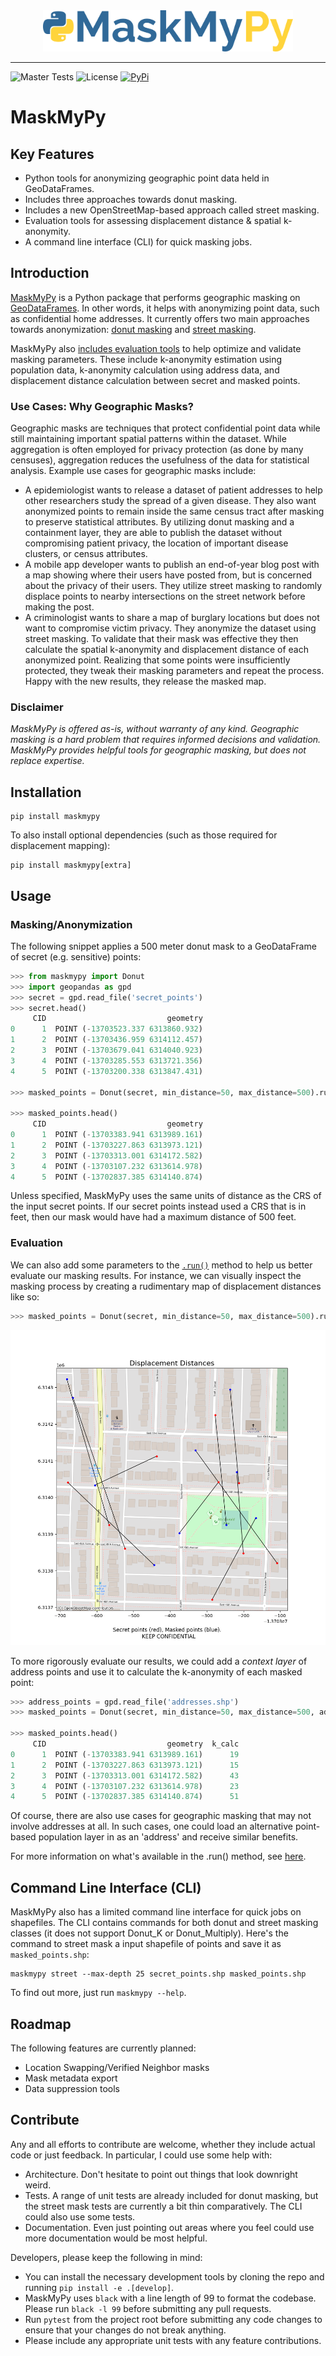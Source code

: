 <div style="text-align:center; width: 100%;"><img src="assets/logo.png" width=400px style="max-width: 400px;"></div>

-----



![Master Tests](https://img.shields.io/github/checks-status/TheTinHat/maskmyxyz/master)
![License](https://img.shields.io/github/license/TheTinHat/MaskMyPy)
[![PyPi](https://img.shields.io/pypi/v/maskmypy)](https://pypi.org/project/maskmypy/)

# MaskMyPy
## Key Features

- Python tools for anonymizing geographic point data held in GeoDataFrames.
- Includes three approaches towards donut masking.
- Includes a new OpenStreetMap-based approach called street masking.
- Evaluation tools for assessing displacement distance & spatial k-anonymity.
- A command line interface (CLI) for quick masking jobs.
## Introduction

[MaskMyPy](https://github.com/TheTinHat/MaskMyPy) is a Python package that performs geographic masking on [GeoDataFrames](http://geopandas.org/data_structures.html). In other words, it helps with anonymizing point data, such as confidential home addresses. It currently offers two main approaches towards anonymization: [donut masking](donut.md) and [street masking](street.md).

MaskMyPy also [includes evaluation tools](tools.md) to help optimize and validate masking parameters. These include k-anonymity estimation using population data, k-anonymity calculation using address data, and displacement distance calculation between secret and masked points.

### Use Cases: Why Geographic Masks?
Geographic masks are techniques that protect confidential point data while still maintaining important spatial patterns within the dataset. While aggregation is often employed for privacy protection (as done by many censuses), aggregation reduces the usefulness of the data for statistical analysis.  Example use cases for geographic masks include:

- A epidemiologist wants to release a dataset of patient addresses to help other researchers study the spread of a given disease. They also want anonymized points to remain inside the same census tract after masking to preserve statistical attributes. By utilizing donut masking and a containment layer, they are able to publish the dataset without compromising patient privacy, the location of important disease clusters, or census attributes.
- A mobile app developer wants to publish an end-of-year blog post with a map showing where their users have posted from, but is concerned about the privacy of their users. They utilize street masking to randomly displace points to nearby intersections on the street network before making the post.
- A criminologist wants to share a map of burglary locations but does not want to compromise victim privacy. They anonymize the dataset using street masking. To validate that their mask was effective they then calculate the spatial k-anonymity and displacement distance of each anonymized point. Realizing that some points were insufficiently protected, they tweak their masking parameters and repeat the process. Happy with the new results, they release the masked map.


### Disclaimer
*MaskMyPy is offered as-is, without warranty of any kind. Geographic masking is a hard problem that requires informed decisions and validation. MaskMyPy provides helpful tools for geographic masking, but does not replace expertise.*

## Installation
```shell
pip install maskmypy
```
To also install optional dependencies (such as those required for displacement mapping):
```shell
pip install maskmypy[extra]
```


## Usage

### Masking/Anonymization
The following snippet applies a 500 meter donut mask to a GeoDataFrame of secret (e.g. sensitive) points:

```python
>>> from maskmypy import Donut
>>> import geopandas as gpd
>>> secret = gpd.read_file('secret_points')
>>> secret.head()
     CID                           geometry
0      1  POINT (-13703523.337 6313860.932)
1      2  POINT (-13703436.959 6314112.457)
2      3  POINT (-13703679.041 6314040.923)
3      4  POINT (-13703285.553 6313721.356)
4      5  POINT (-13703200.338 6313847.431)

>>> masked_points = Donut(secret, min_distance=50, max_distance=500).run()

>>> masked_points.head()
     CID                           geometry
0      1  POINT (-13703383.941 6313989.161)
1      2  POINT (-13703227.863 6313973.121)
2      3  POINT (-13703313.001 6314172.582)
3      4  POINT (-13703107.232 6313614.978)
4      5  POINT (-13702837.385 6314140.874)
```

Unless specified, MaskMyPy uses the same units of distance as the CRS of the input secret points. If our secret points instead used a CRS that is in feet, then our mask would have had a maximum distance of 500 feet.


### Evaluation
We can also add some parameters to the [`.run()`](tools/#shortcut-evaluation-using-run) method to help us better evaluate our masking results. For instance, we can visually inspect the masking process by creating a rudimentary map of displacement distances like so:

```python
>>> masked_points = Donut(secret, min_distance=50, max_distance=500).run(map_displacement=True)
```

![Displacement Map](assets/displacement_map.png)

To more rigorously evaluate our results, we could add a *context layer* of address points and use it to calculate the k-anonymity of each masked point:

```python
>>> address_points = gpd.read_file('addresses.shp')
>>> masked_points = Donut(secret, min_distance=50, max_distance=500, address=address_points).run(calculate_k=True)

>>> masked_points.head()
     CID                           geometry  k_calc
0      1  POINT (-13703383.941 6313989.161)      19
1      2  POINT (-13703227.863 6313973.121)      15
2      3  POINT (-13703313.001 6314172.582)      43
3      4  POINT (-13703107.232 6313614.978)      23
4      5  POINT (-13702837.385 6314140.874)      51
```
Of course, there are also use cases for geographic masking that may not involve addresses at all. In such cases, one could load an alternative point-based population layer in as an 'address' and receive similar benefits.

For more information on what's available in the .run() method, see [here](tools/#shortcut-evaluation-using-run).


## Command Line Interface (CLI)

MaskMyPy also has a limited command line interface for quick jobs on shapefiles. The CLI contains commands for both donut and street masking classes (it does not support Donut_K or Donut_Multiply). Here's the command to street mask a input shapefile of points and save it as `masked_points.shp`:

```shell
maskmypy street --max-depth 25 secret_points.shp masked_points.shp
```

To find out more, just run `maskmypy --help`.

## Roadmap
The following features are currently planned:

- Location Swapping/Verified Neighbor masks
- Mask metadata export
- Data suppression tools

## Contribute
Any and all efforts to contribute are welcome, whether they include actual code or just feedback. In particular, I could use some help with:

- Architecture. Don't hesitate to point out things that look downright weird.
- Tests. A range of unit tests are already included for donut masking, but the street mask tests are currently a bit thin comparatively. The CLI could also use some tests.
- Documentation. Even just pointing out areas where you feel could use more documentation would be most helpful.

Developers, please keep the following in mind:

- You can install the necessary development tools by cloning the repo and running  `pip install -e .[develop]`.
- MaskMyPy uses `black` with a line length of 99 to format the codebase. Please run `black -l 99` before submitting any pull requests.
- Run `pytest` from the project root before submitting any code changes to ensure that your changes do not break anything.
- Please include any appropriate unit tests with any feature contributions.